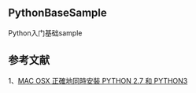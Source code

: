 ## PythonBaseSample

Python入门基础sample

## 参考文献  
1、[MAC OSX 正確地同時安裝 PYTHON 2.7 和 PYTHON3](https://stringpiggy.hpd.io/mac-osx-python3-dual-install/#step2)    

